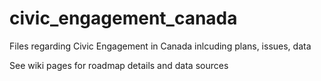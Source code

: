 # civic_engagement_canada
Files regarding Civic Engagement in Canada inlcuding plans, issues, data

See wiki pages for roadmap details and data sources
